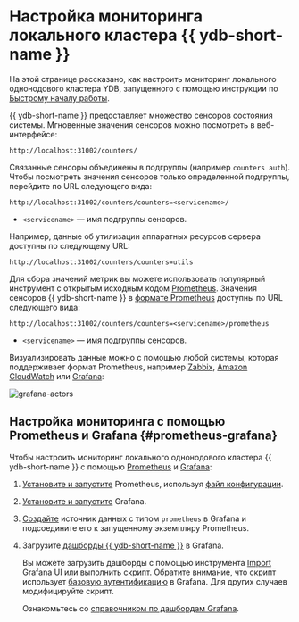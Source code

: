 # Настройка мониторинга локального кластера {{ ydb-short-name }}

На этой странице рассказано, как настроить мониторинг локального однонодового кластера YDB, запущенного с помощью инструкции по [Быстрому началу работы](../../quickstart.md).

{{ ydb-short-name }} предоставляет множество сенсоров состояния системы. Мгновенные значения сенсоров можно посмотреть в веб-интерфейсе:

```text
http://localhost:31002/counters/
```

Связанные сенсоры объединены в подгруппы (например `counters auth`). Чтобы посмотреть значения сенсоров только определенной подгруппы, перейдите по URL следующего вида:

```text
http://localhost:31002/counters/counters=<servicename>/
```

* `<servicename>` — имя подгруппы сенсоров.

Например, данные об утилизации аппаратных ресурсов сервера доступны по следующему URL:

```text
http://localhost:31002/counters/counters=utils
```

Для сбора значений метрик вы можете использовать популярный инструмент с открытым исходным кодом [Prometheus](https://prometheus.io/). Значения сенсоров {{ ydb-short-name }} в [формате Prometheus](https://prometheus.io/docs/instrumenting/exposition_formats/) доступны по URL следующего вида:

```text
http://localhost:31002/counters/counters=<servicename>/prometheus
```

* `<servicename>` — имя подгруппы сенсоров.

Визуализировать данные можно с помощью любой системы, которая поддерживает формат Prometheus, например [Zabbix](https://www.zabbix.com/ru/), [Amazon CloudWatch](https://aws.amazon.com/ru/cloudwatch/) или [Grafana](https://grafana.com/):

![grafana-actors](../../_assets/grafana-actors.png)

## Настройка мониторинга с помощью Prometheus и Grafana {#prometheus-grafana}

Чтобы настроить мониторинг локального однонодового кластера {{ ydb-short-name }} с помощью [Prometheus](https://prometheus.io/) и [Grafana](https://grafana.com/):

1. [Установите и запустите](https://prometheus.io/docs/prometheus/latest/getting_started/#downloading-and-running-prometheus) Prometheus, используя [файл конфигурации](https://github.com/ydb-platform/ydb/tree/main/ydb/deploy/grafana_dashboards/local_ydb_prometheus.yml).
1. [Установите и запустите](https://grafana.com/docs/grafana/latest/getting-started/getting-started/) Grafana.
1. [Создайте](https://prometheus.io/docs/visualization/grafana/#creating-a-prometheus-data-source) источник данных с типом `prometheus` в Grafana и подсоедините его к запущенному экземпляру Prometheus.
1. Загрузите [дашборды {{ ydb-short-name }}](https://github.com/ydb-platform/ydb/tree/main/ydb/deploy/grafana_dashboards/) в Grafana.

    Вы можете загрузить дашборды с помощью инструмента [Import](https://grafana.com/docs/grafana/latest/dashboards/export-import/#import-dashboard) Grafana UI или выполнить [скрипт](https://github.com/ydb-platform/ydb/tree/main/ydb/deploy/grafana_dashboards/local_upload_dashboards.sh). Обратите внимание, что скрипт использует [базовую аутентификацию](https://grafana.com/docs/grafana/latest/http_api/create-api-tokens-for-org/#authentication) в Grafana. Для других случаев модифицируйте скрипт.

    Ознакомьтесь со [справочником по дашбордам Grafana](../../reference/observability/metrics/grafana-dashboards.md).

